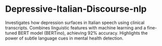 # Depressive-Italian-Discourse-nlp
Investigates how depression surfaces in Italian speech using clinical transcripts. Combines linguistic features with machine learning and a fine-tuned BERT model (BERTino), achieving 92% accuracy. Highlights the power of subtle language cues in mental health detection.
